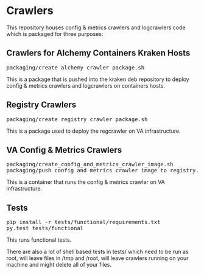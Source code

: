 Crawlers
========
This repository houses config & metrics crawlers and logcrawlers code which is packaged for three purposes:

Crawlers for Alchemy Containers Kraken Hosts
--------------------------------------------
<pre>packaging/create_alchemy_crawler_package.sh <environmenrt(eg: prod-dal09)></pre>
This is a package that is pushed into the kraken deb repository to deploy config & metrics crawlers and logcrawlers on containers hosts.

Registry Crawlers
-----------------
<pre>packaging/create_registry_crawler_package.sh</pre>
This is a package used to deploy the regcrawler on VA infrastructure.

VA Config & Metrics Crawlers
----------------------------
<pre>
packaging/create_config_and_metrics_crawler_image.sh
packaging/push_config_and_metrics_crawler_image_to_registry.sh
</pre>
This is a container that runs the config & metrics crawler on VA infrastructure.

Tests
-----
<pre>
pip install -r tests/functional/requirements.txt
py.test tests/functional
</pre>
This runs functional tests.

There are also a lot of shell based tests in tests/ which need to be run as root, will leave files in /tmp and /root, will leave crawlers running on your machine and might delete all of your files.

